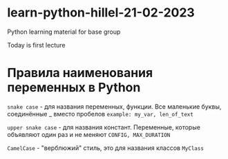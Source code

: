 # learn-python-hillel-21-02-2023
Python learning material for base group

Today is first lecture

# Правила наименования переменных в Python

`snake case` - для названия переменных, функции. Все маленькие буквы, соединённые _ вместо пробелов `example: my_var, len_of_text`

`upper snake case` - для названия констант. Переменные, которые объявляют один раз и не меняют  `CONFIG, MAX_DURATION`

`CamelCase` - "верблюжий" стиль, это для названия классов  `MyClass`


